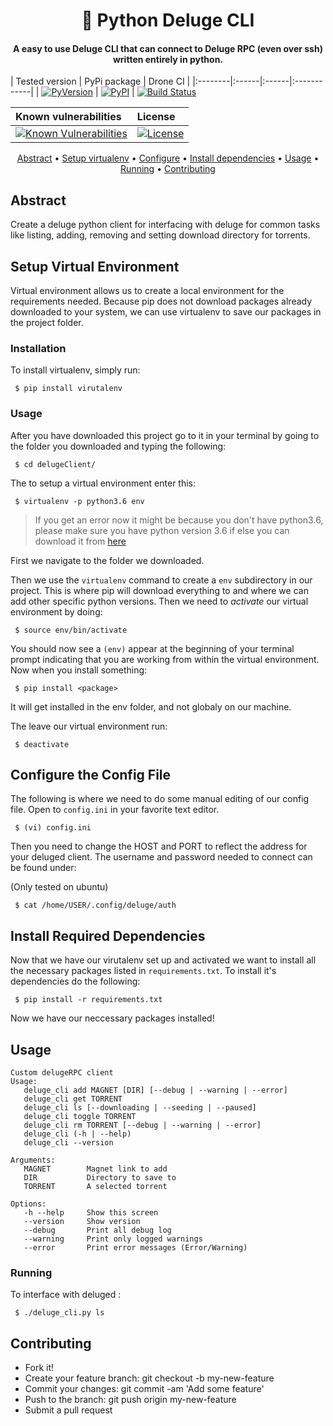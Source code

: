<h1 align="center">
  🐍 Python Deluge CLI
</h1>

<h4 align="center"> A easy to use Deluge CLI that can connect to Deluge RPC (even over ssh) written entirely in python.</h4>

| Tested version | PyPi package | Drone CI |
|:--------|:------|:------|:------------|
| [![PyVersion](https://img.shields.io/badge/python-3.8-blue.svg)](https://www.python.org/downloads/release/python-380/) | [![PyPI](https://img.shields.io/pypi/v/delugeClient_kevin)](https://pypi.org/project/delugeClient_kevin/) | [![Build Status](https://drone.schleppe.cloud/api/badges/KevinMidboe/delugeClient/status.svg)](https://drone.schleppe.cloud/KevinMidboe/delugeClient)


| Known vulnerabilities | License |
|:--------|:------|
| [![Known Vulnerabilities](https://snyk.io/test/github/kevinmidboe/delugeClient/badge.svg?targetFile=requirements.txt)](https://snyk.io/test/github/kevinmidboe/delugeClient?targetFile=requirements.txt) |[![License](https://img.shields.io/badge/License-MIT-yellow.svg)](LICENSE)


<p align="center">
  <a href="#abstract">Abstract</a> •
  <a href="#setup_virtualenv">Setup virtualenv</a> •
  <a href="#configure">Configure</a> •
  <a href="#installation">Install dependencies</a> •
  <a href="#usage">Usage</a> •
  <a href="#running">Running</a> •
  <a href="#contributing">Contributing</a>
</p>


## <a name="abstract"></a> Abstract
Create a deluge python client for interfacing with deluge for common tasks like listing, adding, removing and setting download directory for torrents. 


## <a name="setup_virtualenv"></a> Setup Virtual Environment
Virtual environment allows us to create a local environment for the requirements needed. Because pip does not download packages already downloaded to your system, we can use virtualenv to save our packages in the project folder.


### <a name="installation"></a> Installation
To install virtualenv, simply run:  

```
 $ pip install virutalenv
```


### Usage
After you have downloaded this project go to it in your terminal by going to the folder you downloaded and typing the following:


```
 $ cd delugeClient/
```

The to setup a virtual environment enter this:

```
 $ virtualenv -p python3.6 env
```

 > If you get an error now it might be because you don't have python3.6, please make sure you have python version 3.6 if else you can download it from [here](https://www.python.org/downloads/)


First we navigate to the folder we downloaded.

Then we use the ```virtualenv``` command to create a ```env``` subdirectory in our project. This is where pip will download everything to and where we can add other specific python versions. Then we need to *activate* our virtual environment by doing:

```
 $ source env/bin/activate
```

You should now see a ```(env)``` appear at the beginning of your terminal prompt indicating that you are working from within the virtual environment. Now when you install something: 

```
 $ pip install <package>
```

It will get installed in the env folder, and not globaly on our machine. 

The leave our virtual environment run: 

```
 $ deactivate
```


## <a name="configure"></a> Configure the Config File

The following is where we need to do some manual editing of our config file. Open to ```config.ini``` in your favorite text editor. 

``` 
 $ (vi) config.ini
```

Then you need to change the HOST and PORT to reflect the address for your deluged client. The username and password needed to connect can be found under:  

(Only tested on ubuntu)
```
 $ cat /home/USER/.config/deluge/auth
```


## <a name="install"></a> Install Required Dependencies
Now that we have our virutalenv set up and activated we want to install all the necessary packages listed in `requirements.txt`. To install it's dependencies do the following:

```
 $ pip install -r requirements.txt
```

Now we have our neccessary packages installed!


## <a name="usage"></a> Usage

```
Custom delugeRPC client
Usage:
   deluge_cli add MAGNET [DIR] [--debug | --warning | --error]
   deluge_cli get TORRENT
   deluge_cli ls [--downloading | --seeding | --paused]
   deluge_cli toggle TORRENT
   deluge_cli rm TORRENT [--debug | --warning | --error]
   deluge_cli (-h | --help)
   deluge_cli --version

Arguments:
   MAGNET        Magnet link to add
   DIR           Directory to save to
   TORRENT       A selected torrent

Options:
   -h --help     Show this screen
   --version     Show version
   --debug       Print all debug log
   --warning     Print only logged warnings
   --error       Print error messages (Error/Warning)
```

### <a name="running"></a> Running
To interface with deluged :

```
 $ ./deluge_cli.py ls
```


## <a name="contributing"></a> Contributing
- Fork it!
- Create your feature branch: git checkout -b my-new-feature
- Commit your changes: git commit -am 'Add some feature'
- Push to the branch: git push origin my-new-feature
- Submit a pull request
